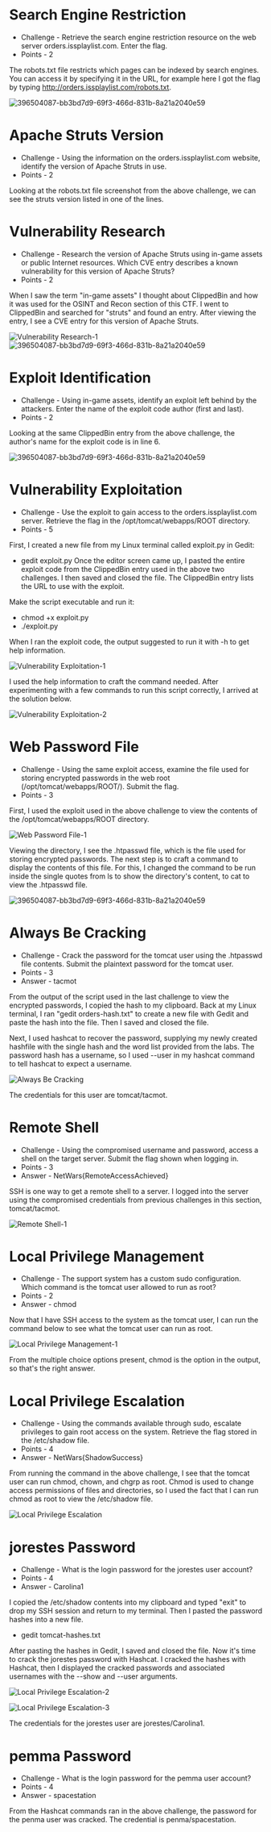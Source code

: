 # Search Engine Restriction

* Challenge - Retrieve the search engine restriction resource on the web server orders.issplaylist.com. Enter the flag.
* Points - 2

The robots.txt file restricts which pages can be indexed by search engines. You can access it by specifying it in the URL, for example here I got the flag by typing http://orders.issplaylist.com/robots.txt. 

![396504087-bb3bd7d9-69f3-466d-831b-8a21a2040e59](https://github.com/user-attachments/assets/8dcfb35b-2a83-4c15-84af-6e1a13d40b0e)


# Apache Struts Version

* Challenge - Using the information on the orders.issplaylist.com website, identify the version of Apache Struts in use.
* Points - 2

Looking at the robots.txt file screenshot from the above challenge, we can see the struts version listed in one of the lines.  


# Vulnerability Research

* Challenge - Research the version of Apache Struts using in-game assets or public Internet resources. Which CVE entry describes a known vulnerability for this version of Apache Struts?
* Points - 2

When I saw the term "in-game assets" I thought about ClippedBin and how it was used for the OSINT and Recon section of this CTF. I went to ClippedBin and searched for "struts" and found an entry. After viewing the entry, I see a CVE entry for this version of Apache Struts. 

![Vulnerability Research-1](https://github.com/user-attachments/assets/7c1b2a92-f370-477e-8826-a1646eb964d7)
![396504087-bb3bd7d9-69f3-466d-831b-8a21a2040e59](https://github.com/user-attachments/assets/9dc83e9c-0151-44e5-96d7-751bf4e65ade)


# Exploit Identification

* Challenge - Using in-game assets, identify an exploit left behind by the attackers. Enter the name of the exploit code author (first and last).
* Points - 2

Looking at the same ClippedBin entry from the above challenge, the author's name for the exploit code is in line 6. 

![396504087-bb3bd7d9-69f3-466d-831b-8a21a2040e59](https://github.com/user-attachments/assets/a86beb50-9928-481a-8bbf-8b3572827fba)


# Vulnerability Exploitation

* Challenge - Use the exploit to gain access to the orders.issplaylist.com server. Retrieve the flag in the /opt/tomcat/webapps/ROOT directory.
* Points - 5

First, I created a new file from my Linux terminal called exploit.py in Gedit:
* gedit exploit.py
Once the editor screen came up, I pasted the entire exploit code from the ClippedBin entry used in the above two challenges. I then saved and closed the file. The ClippedBin entry lists the URL to use with the exploit.

Make the script executable and run it:
* chmod +x exploit.py
* ./exploit.py

When I ran the exploit code, the output suggested to run it with -h to get help information. 

![Vulnerability Exploitation-1](https://github.com/user-attachments/assets/69de6b86-a332-4cdc-9884-77fdcd6c5d24)

I used the help information to craft the command needed. After experimenting with a few commands to run this script correctly, I arrived at the solution below.

![Vulnerability Exploitation-2](https://github.com/user-attachments/assets/52f60701-f4a1-44ca-90ee-3185c364c83e)


# Web Password File

* Challenge - Using the same exploit access, examine the file used for storing encrypted passwords in the web root (/opt/tomcat/webapps/ROOT/). Submit the flag.
* Points - 3

First, I used the exploit used in the above challenge to view the contents of the /opt/tomcat/webapps/ROOT directory. 

![Web Password File-1](https://github.com/user-attachments/assets/add431f3-840d-4b4b-87a1-b407284f90f5)

Viewing the directory, I see the .htpasswd file, which is the file used for storing encrypted passwords. The next step is to craft a command to display the contents of this file. For this, I changed the command to be run inside the single quotes from ls to show the directory's content, to cat to view the .htpasswd file.

![396504087-bb3bd7d9-69f3-466d-831b-8a21a2040e59](https://github.com/user-attachments/assets/87b19080-97db-4041-86d6-ccbaf3b5344a)


# Always Be Cracking

* Challenge - Crack the password for the tomcat user using the .htpasswd file contents. Submit the plaintext password for the tomcat user.
* Points - 3
* Answer - tacmot

From the output of the script used in the last challenge to view the encrypted passwords, I copied the hash to my clipboard. Back at my Linux terminal, I ran "gedit orders-hash.txt" to create a new file with Gedit and paste the hash into the file. Then I saved and closed the file. 

Next, I used hashcat to recover the password, supplying my newly created hashfile with the single hash and the word list provided from the labs. The password hash has a username, so I used --user in my hashcat command to tell hashcat to expect a username. 

![Always Be Cracking](https://github.com/user-attachments/assets/891afed3-70e6-405e-b64e-6173b0e11948)

The credentials for this user are tomcat/tacmot. 

# Remote Shell

* Challenge - Using the compromised username and password, access a shell on the target server. Submit the flag shown when logging in.
* Points - 3
* Answer - NetWars{RemoteAccessAchieved}

SSH is one way to get a remote shell to a server. I logged into the server using the compromised credentials from previous challenges in this section, tomcat/tacmot. 

![Remote Shell-1](https://github.com/user-attachments/assets/9425ac01-3053-4d76-9da3-927037e16853)


# Local Privilege Management

* Challenge - The support system has a custom sudo configuration. Which command is the tomcat user allowed to run as root?
* Points - 2
* Answer - chmod

Now that I have SSH access to the system as the tomcat user, I can run the command below to see what the tomcat user can run as root.  

![Local Privilege Management-1](https://github.com/user-attachments/assets/6e4a6f22-87d7-455b-a2a4-097541783c68)

From the multiple choice options present, chmod is the option in the output, so that's the right answer.


# Local Privilege Escalation

* Challenge - Using the commands available through sudo, escalate privileges to gain root access on the system. Retrieve the flag stored in the /etc/shadow file.
* Points - 4
* Answer - NetWars{ShadowSuccess}

From running the command in the above challenge, I see that the tomcat user can run chmod, chown, and chgrp as root. Chmod is used to change access permissions of files and directories, so I used the fact that I can run chmod as root to view the /etc/shadow file. 

![Local Privilege Escalation](https://github.com/user-attachments/assets/ac395b16-77da-43f0-99e7-d485ad417efb)


# jorestes Password

* Challenge - What is the login password for the jorestes user account?
* Points - 4
* Answer - Carolina1

I copied the /etc/shadow contents into my clipboard and typed "exit" to drop my SSH session and return to my terminal. Then I pasted the password hashes into a new file.
* gedit tomcat-hashes.txt

After pasting the hashes in Gedit, I saved and closed the file. Now it's time to crack the jorestes password with Hashcat. I cracked the hashes with Hashcat, then I displayed the cracked passwords and associated usernames with the --show and --user arguments.

![Local Privilege Escalation-2](https://github.com/user-attachments/assets/758754f4-5125-414c-90f5-6d4f8b29f24b)

![Local Privilege Escalation-3](https://github.com/user-attachments/assets/c0623290-2e2c-4b13-8d89-a1e78ae52ccd)

The credentials for the jorestes user are jorestes/Carolina1. 


# pemma Password

* Challenge - What is the login password for the pemma user account?
* Points - 4
* Answer - spacestation

From the Hashcat commands ran in the above challenge, the password for the penma user was cracked. The credential is penma/spacestation. 
